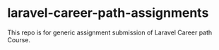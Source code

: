 # laravel-career-path-assignments
This repo is for generic assignment submission of Laravel Career path Course.
